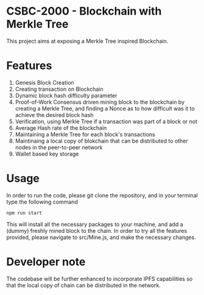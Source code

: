 # CSBC-2000 - Blockchain with Merkle Tree 

This project aims at exposing a Merkle Tree inspired Blockchain.

# Features
1. Genesis Block Creation
2. Creating transaction on Blockchain
3. Dynamic block hash difficulty parameter
4. Proof-of-Work Consensus driven mining block to the blockchain by creating a Merkle Tree, and finding a Nonce as to how difficult was it to achieve the desired block hash
5. Verification, using Merkle Tree if a transaction was part of a block or not
6. Average Hash rate of the blockchain
7. Maintaining a Merkle Tree for each block's transactions
8. Maintinaing a local copy of blokchain that can be distributed to other nodes in the peer-to-peer network
9. Wallet based key storage

# Usage
In order to run the code, please git clone the repository, and in your terminal type the following command

```npm run start```

This will install all the necessary packages to your machine, and add a (dummy) freshly mined block to the chain.
In order to try all the features provided, please navigate to src/Mine.js, and make the necessary changes.

# Developer note
The codebase will be further enhanced to incorporate IPFS capabilities so that the local copy of chain can be distributed in the network.
